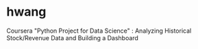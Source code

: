 # hwang



Coursera "Python Project for Data Science" : Analyzing Historical Stock/Revenue Data and Building a Dashboard
